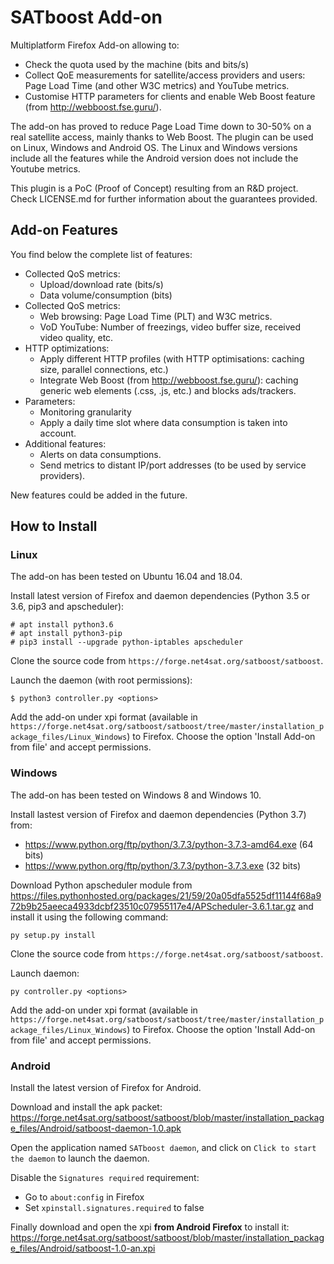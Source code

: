# SATboost Add-on

Multiplatform Firefox Add-on allowing to:

* Check the quota used by the machine (bits and bits/s)
* Collect QoE measurements for satellite/access providers and users: Page Load Time (and other W3C metrics) and YouTube metrics.
* Customise HTTP parameters for clients and enable Web Boost feature (from http://webboost.fse.guru/).

The add-on has proved to reduce Page Load Time down to 30-50% on a real satellite access, mainly thanks to Web Boost.
The plugin can be used on Linux, Windows and Android OS. The Linux and Windows versions include all the features while the Android version does not include the Youtube metrics.

This plugin is a PoC (Proof of Concept) resulting from an R&D project. Check LICENSE.md for further information about the guarantees provided.

## Add-on Features

You find below the complete list of features:

* Collected QoS metrics:
  - Upload/download rate (bits/s)
  - Data volume/consumption (bits)
* Collected QoS metrics:
  - Web browsing: Page Load Time (PLT) and W3C metrics.
  - VoD YouTube: Number of freezings, video buffer size, received video quality, etc.
* HTTP optimizations:
  - Apply different HTTP profiles (with HTTP optimisations: caching size, parallel connections, etc.)
  - Integrate Web Boost (from http://webboost.fse.guru/): caching generic web elements (.css, .js, etc.) and blocks ads/trackers.
* Parameters:
  - Monitoring granularity
  - Apply a daily time slot where data consumption is taken into account.
* Additional features:
  - Alerts on data consumptions.
  - Send metrics to distant IP/port addresses (to be used by service providers).

New features could be added in the future.

## How to Install 

### Linux 

The add-on has been tested on Ubuntu 16.04 and 18.04.

Install latest version of Firefox and daemon dependencies (Python 3.5 or 3.6, pip3 and apscheduler):

```
# apt install python3.6
# apt install python3-pip
# pip3 install --upgrade python-iptables apscheduler

```

Clone the source code from `https://forge.net4sat.org/satboost/satboost`.

Launch the daemon (with root permissions):
```
$ python3 controller.py <options>
```

Add the add-on under xpi format (available in `https://forge.net4sat.org/satboost/satboost/tree/master/installation_package_files/Linux_Windows`) 
to Firefox. Choose the option 'Install Add-on from file' and accept permissions.


### Windows

The add-on has been tested on Windows 8 and Windows 10.

Install lastest version of Firefox and daemon dependencies (Python 3.7) from:
* https://www.python.org/ftp/python/3.7.3/python-3.7.3-amd64.exe (64 bits)
* https://www.python.org/ftp/python/3.7.3/python-3.7.3.exe (32 bits)

Download Python apscheduler module from https://files.pythonhosted.org/packages/21/59/20a05dfa5525df11144f68a972b9b25aeeca4933dcbf23510c07955117e4/APScheduler-3.6.1.tar.gz and install it using the following command:
```
py setup.py install 
```

Clone the source code from `https://forge.net4sat.org/satboost/satboost`.

Launch daemon:
```
py controller.py <options>
```

Add the add-on under xpi format (available in `https://forge.net4sat.org/satboost/satboost/tree/master/installation_package_files/Linux_Windows`) 
to Firefox. Choose the option 'Install Add-on from file' and accept permissions.

### Android

Install the latest version of Firefox for Android.

Download and install the apk packet: https://forge.net4sat.org/satboost/satboost/blob/master/installation_package_files/Android/satboost-daemon-1.0.apk

Open the application named `SATboost daemon`, and click on `Click to start the daemon` to launch the daemon.

Disable the `Signatures required` requirement:
* Go to `about:config` in Firefox
* Set `xpinstall.signatures.required` to false

Finally download and open the xpi **from Android Firefox** to install it: https://forge.net4sat.org/satboost/satboost/blob/master/installation_package_files/Android/satboost-1.0-an.xpi
